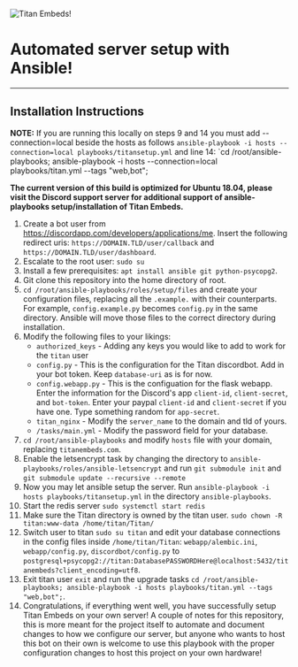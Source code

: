 ![Titan Embeds!](https://weed.moe/ly9cf4Td.png "Titan Embeds!")

# Automated server setup with Ansible! 
 
--- 
## Installation Instructions 

**NOTE:** If you are running this locally on steps 9 and 14 you must add --connection=local beside the hosts as follows `ansible-playbook -i hosts --connection=local playbooks/titansetup.yml` and line 14: `cd /root/ansible-playbooks; ansible-playbook -i hosts --connection=local playbooks/titan.yml --tags "web,bot";

**The current version of this build is optimized for Ubuntu 18.04, please visit the Discord support server for additional support of ansible-playbooks setup/installation of Titan Embeds.**

1. Create a bot user from https://discordapp.com/developers/applications/me. Insert the following redirect uris: `https://DOMAIN.TLD/user/callback` and `https://DOMAIN.TLD/user/dashboard`. 
2. Escalate to the root user: `sudo su` 
3. Install a few prerequisites: `apt install ansible git python-psycopg2`. 
4. Git clone this repository into the home directory of root. 
5. `cd /root/ansible-playbooks/roles/setup/files` and create your configuration files, replacing all the `.example.` with their counterparts. For example, `config.example.py` becomes `config.py` in the same directory. Ansible will move those files to the correct directory during installation. 
6. Modify the following files to your likings: 
    - `authorized_keys` - Adding any keys you would like to add to work for the `titan` user 
    - `config.py` - This is the configuration for the Titan discordbot. Add in your bot token. Keep `database-uri` as is for now. 
    - `config.webapp.py` - This is the configuation for the flask webapp. Enter the information for the Discord's app `client-id`, `client-secret`, and `bot-token`. Enter your paypal `client-id` and `client-secret` if you have one. Type something random for `app-secret`. 
    - `titan_nginx` - Modify the `server_name` to the domain and tld of yours. 
    - `/tasks/main.yml` - Modify the password field for your database.
7. `cd /root/ansible-playbooks` and modify `hosts` file with your domain, replacing `titanembeds.com`. 
8. Enable the letsencrypt task by changing the directory to `ansible-playbooks/roles/ansible-letsencrypt` and run `git submodule init` and `git submodule update --recursive --remote` 
9. Now you may let ansible setup the server. Run `ansible-playbook -i hosts playbooks/titansetup.yml` in the directory `ansible-playbooks`. 
10. Start the redis server `sudo systemctl start redis` 
11. Make sure the Titan directory is owned by the titan user. `sudo chown -R titan:www-data /home/titan/Titan/` 
13. Switch user to titan `sudo su titan` and edit your database connections in the config files inside `/home/titan/Titan`: `webapp/alembic.ini`, `webapp/config.py`, `discordbot/config.py` to `postgresql+psycopg2://titan:DatabasePASSWORDHere@localhost:5432/titanembeds?client_encoding=utf8`. 
14. Exit titan user `exit` and run the upgrade tasks `cd /root/ansible-playbooks; ansible-playbook -i hosts playbooks/titan.yml --tags "web,bot";`. 
15. Congratulations, if everything went well, you have successfully setup Titan Embeds on your own server! 
A couple of notes for this repository, this is more meant for the project itself to automate and document changes to how we configure our server, but anyone who wants to host this bot on their own is welcome to use this playbook with the proper configuration changes to host this project on your own hardware! 
